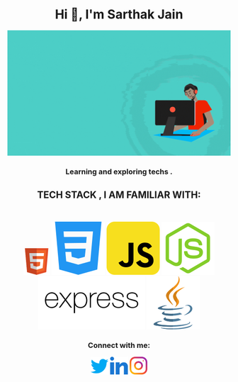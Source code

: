 <h1 align="center">Hi 👋, I'm Sarthak Jain</h1>
<img src="Assets\Images\readme-main.gif" alt="Poster">
<h3 align="center">Learning and exploring techs .</h3>

<h2 align="center" >TECH STACK , I AM FAMILIAR WITH: </h2>
 </br>
 
 <p align="center" >
 <img src="Assets\Icons\html.svg" alt="HTML" height="60" width="60" margin="20">
<img src="Assets\Icons\css.svg" alt="CSS">
<img src="Assets\Icons\javascript.svg" alt="JS">
<img src="Assets\Icons\node-js.svg" alt="Node js">
<img src="Assets\Icons\expressjs-ar21.svg" alt="Express js">
<img src="Assets\Icons\java.svg" alt="JAVA">

</p>


<h3 align="center">Connect with me:</h3>
<p align="center">
<a href="https://twitter.com/sarthakjjain" target="_blank"><img align="center" src="Assets\Icons\twitter.svg" alt="sarthakjjain" height="40" width="40" margin="20"/></a>
<a href="https://linkedin.com/in/sarthak-jain-715926202" target="_blank"><img align="center" src="Assets\Icons\linkedin.svg" alt="sarthak-jain-715926202" height="40" width="40" /></a>
<a href="https://linkedin.com/in/sarthak-jain-715926202" target="_blank"><img align="center" src="Assets\Icons\instagram.svg" alt="sarthak-jain-715926202" height="40" width="40" /></a>
</p>


